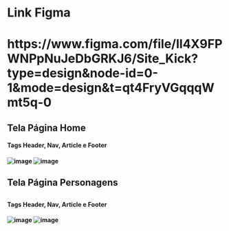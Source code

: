 <h1>Link Figma<h1>
https://www.figma.com/file/Il4X9FPWNPpNuJeDbGRKJ6/Site_Kick?type=design&node-id=0-1&mode=design&t=qt4FryVGqqqWmt5q-0

<h2>Tela Página Home</h2>
<h4> Tags Header, Nav, Article e Footer<h4>
  
![image](https://github.com/gabrielarebeca/Desafio_UI-UX_Website/assets/110422932/9638736c-e2ee-4558-b581-e7388638dda5)
![image](https://github.com/gabrielarebeca/Desafio_UI-UX_Website/assets/110422932/76dcb862-8f36-499a-9d1d-745ee924f5cd)

<h2>Tela Página Personagens<h2>
<h4> Tags Header, Nav, Article e Footer<h4>
  
![image](https://github.com/gabrielarebeca/Desafio_UI-UX_Website/assets/110422932/9a712933-4d7e-424a-8782-3a021ddd7e34)
![image](https://github.com/gabrielarebeca/Desafio_UI-UX_Website/assets/110422932/54802164-baaf-4d3e-948b-04a6bbde88cc)




